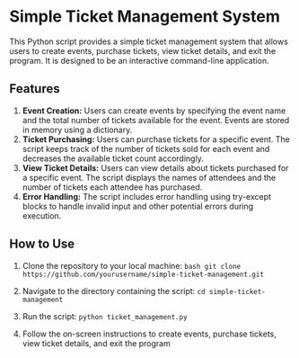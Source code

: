 # Simple Ticket Management System
This Python script provides a simple ticket management system that allows users to create events, purchase tickets, view ticket details, and  exit the program. It is designed to be an interactive command-line application.

## Features
1. **Event Creation:** Users can create events by specifying the event name and the total number of tickets available for the event. Events are stored in memory using a dictionary.
2. **Ticket Purchasing:** Users can purchase tickets for a specific event. The script keeps track of the number of tickets sold for  each  event  and decreases the available ticket count accordingly.
3. **View Ticket Details:** Users can view details about tickets purchased for a specific event. The script displays the names of attendees and the number of tickets each attendee has purchased.
4. **Error Handling:** The script includes error handling using  try-except blocks to handle invalid input and other potential errors during execution.

## How to Use
1. Clone the repository to your local machine:
```bash git clone https://github.com/yourusername/simple-ticket-management.git```

2. Navigate to the directory containing the script:
```cd simple-ticket-management```

3. Run the script:
```python ticket_management.py```

4. Follow the on-screen instructions to create events, purchase tickets, view ticket details, and exit the program